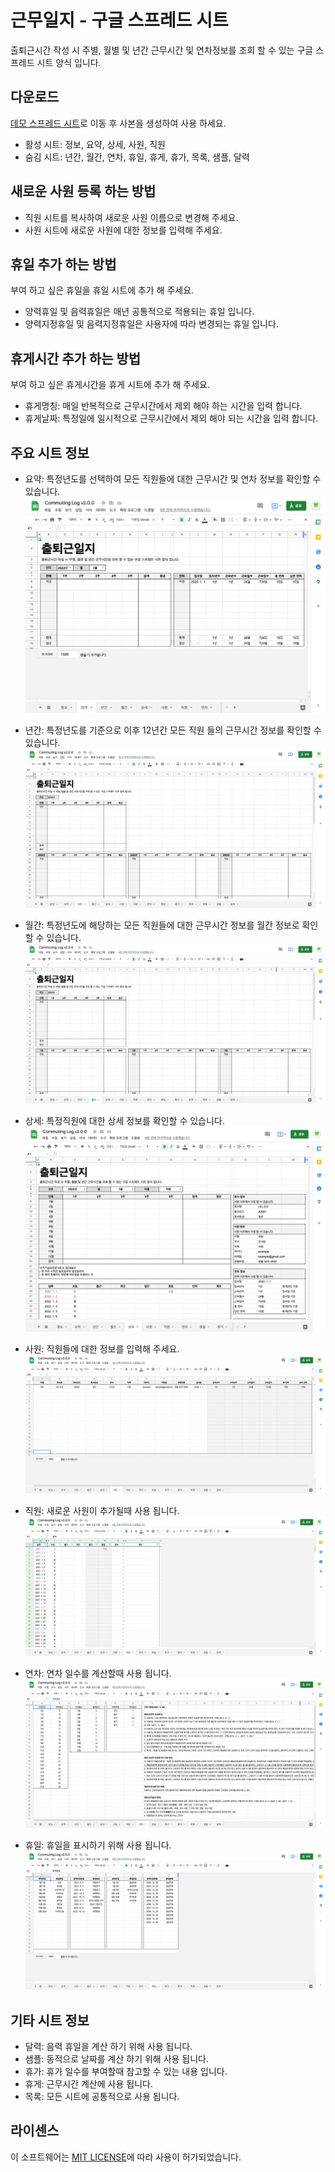# 근무일지 - 구글 스프레드 시트

출퇴근시간 작성 시 주별, 월별 및 년간 근무시간 및 연차정보를 조회 할 수 있는 구글 스프레드 시트 양식 입니다.

## 다운로드

[데모 스프레드 시트](https://docs.google.com/spreadsheets/d/1MA-8B3IU4nXG3l5OCBaBxQUrWiXDqQu7tYhUWT8davk/edit?usp=sharing)로 이동 후 사본을 생성하여 사용 하세요.

- 활성 시트: 정보, 요약, 상세, 사원, 직원
- 숨김 시트: 년간, 월간, 연차, 휴일, 휴게, 휴가, 목록, 샘플, 달력

## 새로운 사원 등록 하는 방법

- 직원 시트를 복사하여 새로운 사원 이름으로 변경해 주세요.
- 사원 시트에 새로운 사원에 대한 정보를 입력해 주세요.

## 휴일 추가 하는 방법

부여 하고 싶은 휴일을 휴일 시트에 추가 해 주세요.

- 양력휴일 및 음력휴일은 매년 공통적으로 적용되는 휴일 입니다.
- 양력지정휴일 및 음력지정휴일은 사용자에 따라 변경되는 휴일 입니다.

## 휴게시간 추가 하는 방법

부여 하고 싶은 휴게시간을 휴게 시트에 추가 해 주세요.

- 휴게명칭: 매일 반복적으로 근무시간에서 제외 해야 하는 시간을 입력 합니다.
- 휴게날짜: 특정일에 일시적으로 근무시간에서 제외 해야 되는 시간을 입력 합니다.

## 주요 시트 정보

- 요약: 특정년도를 선택하여 모든 직원들에 대한 근무시간 및 연차 정보를 확인할 수 있습니다.
![summary](screenshot-summary.png)

- 년간: 특정년도를 기준으로 이후 12년간 모든 직원 들의 근무시간 정보를 확인할 수 있습니다.
![yearly](screenshot-yearly.png)

- 월간: 특정년도에 해당하는 모든 직원들에 대한 근무시간 정보를 월간 정보로 확인할 수 있습니다.
![monthly](screenshot-monthly.png)

- 상세: 특정직원에 대한 상세 정보를 확인할 수 있습니다.
![detail](screenshot-detail.png)

- 사원: 직원들에 대한 정보를 입력해 주세요.
![employees](screenshot-employees.png)

- 직원: 새로운 사원이 추가될때 사용 됩니다.
![employee](screenshot-employee.png)

- 연차: 연차 일수를 계산할때 사용 됩니다.
![annual](screenshot-annual.png)

- 휴일: 휴일을 표시하기 위해 사용 됩니다.
![holiday](screenshot-holiday.png)

## 기타 시트 정보

- 달력: 음력 휴일을 계산 하기 위해 사용 됩니다.
- 샘플: 동적으로 날짜를 계산 하기 위해 사용 됩니다.
- 휴가: 휴가 일수를 부여할때 참고할 수 있는 내용 입니다.
- 휴게: 근무시간 계산에 사용 됩니다.
- 목록: 모든 시트에 공통적으로 사용 됩니다.

## 라이센스

이 소프트웨어는 [MIT LICENSE](LICENSE)에 따라 사용이 허가되었습니다.

